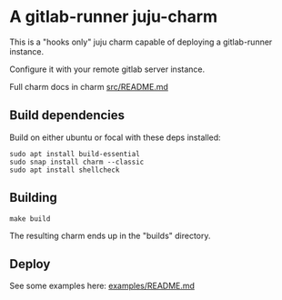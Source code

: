 # A gitlab-runner juju-charm
This is a "hooks only" juju charm capable of deploying a gitlab-runner
instance.

Configure it with your remote gitlab server instance.

Full charm docs in charm [src/README.md](src/README.md)

## Build dependencies
Build on either ubuntu or focal with these deps installed:

    sudo apt install build-essential
    sudo snap install charm --classic
    sudo apt install shellcheck

## Building

    make build

The resulting charm ends up in the "builds" directory.

## Deploy
See some examples here: [examples/README.md](examples/README.md)
